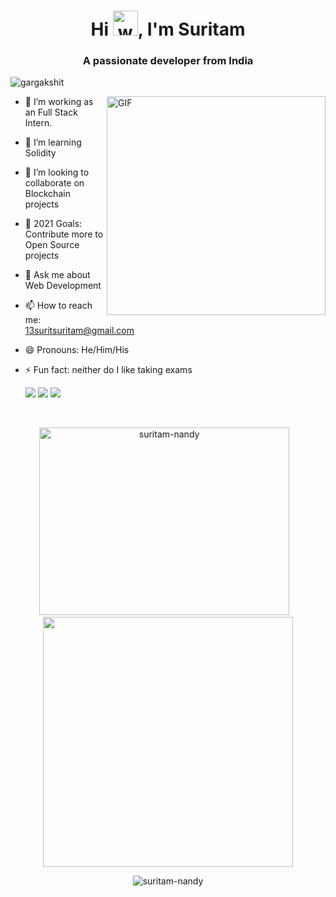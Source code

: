 <h1 align="center">Hi <img alt="wave" src="https://emojis.slackmojis.com/emojis/images/1588177020/8809/wave_hello.gif?1588177020" width="40px" />, I'm Suritam</h1>
<h3 align="center">A passionate developer from India</h3>
<p align="left"> <img src="https://komarev.com/ghpvc/?username=suritam-nandy" alt="gargakshit" /> </p>

<img align="right" height="350px" alt="GIF" src="https://api.daily.dev/devcards/4413821b0f22404c9a65b9723f160b08.png?r=70p" />

- 🔭 I’m working as an Full Stack Intern.
- 🌱 I’m learning Solidity 
- 👯 I’m looking to collaborate on Blockchain projects
- 🥅 2021 Goals: Contribute more to Open Source projects
- 💬 Ask me about Web Development
- 📫 How to reach me: 13suritsuritam@gmail.com
- 😄 Pronouns: He/Him/His
- ⚡ Fun fact: neither do I like taking exams

  [<img src="https://img.shields.io/badge/linkedin-%230077B5.svg?&style=for-the-badge&logo=linkedin&logoColor=white" />](https://linkedin.com/in/suritam-nandy-74952718b) [<img src = "https://img.shields.io/badge/instagram-%23E4405F.svg?&style=for-the-badge&logo=instagram&logoColor=white">](https://instagram.com/suritam_nandy) [<img src = "https://img.shields.io/badge/twitter-%231877F2.svg?&style=for-the-badge&logo=twitter&logoColor=white">](https://twitter.com/nandysuritam)
</br>

<!-- ### Spotify Playing 🎧

[<img align="center" src="https://now-playing-codestackr.vercel.app/api/spotify-playing" alt="codeSTACKr Spotify Playing" width="350" />](https://open.spotify.com/user/swyqyimdc12jajde4vpwd2x1b) -->

<p align='center'><img width="400px" height="300px" src="https://github-readme-stats.vercel.app/api?username=suritam-nandy&count_private=true&theme=radical" alt="suritam-nandy" />&nbsp; &nbsp;<img width="400px" src="https://github-readme-stats.vercel.app/api/top-langs/?username=suritam-nandy&layout=compact&theme=radical"/></p>

<p align="center"><img align="center" src="https://github-readme-streak-stats.herokuapp.com/?user=suritam-nandy&theme=radical" alt="suritam-nandy" /></p>
